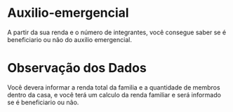 # Auxilio-emergencial

 A partir da sua renda e o número de integrantes,  você consegue saber se é beneficiario ou não do auxilio emergencial.
 
 # Observação dos Dados
 
 Você devera informar a renda total da familia e a quantidade de membros dentro da casa, e você terá um calculo da renda familiar e será informado se é beneficiario ou não.
 
 

